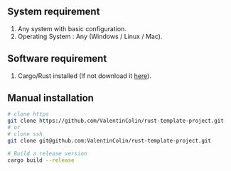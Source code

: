 ## System requirement

1. Any system with basic configuration.
2. Operating System : Any (Windows / Linux / Mac).

## Software requirement

1. Cargo/Rust installed (If not download it [here](https://doc.rust-lang.org/cargo/getting-started/installation.html)).

## Manual installation

```bash
# clone https
git clone https://github.com/ValentinColin/rust-template-project.git
# or
# clone ssh
git clone git@github.com:ValentinColin/rust-template-project.git

# Build a release version
cargo build --release
```
